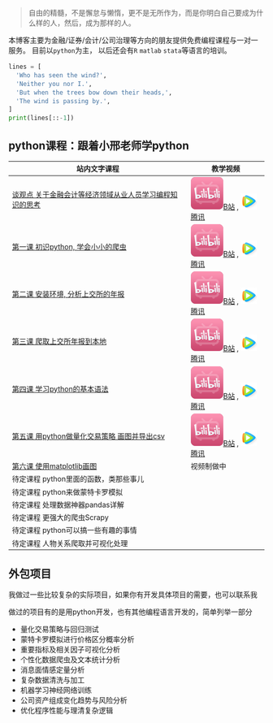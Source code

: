 > 自由的精髓，不是懈怠与懒惰，更不是无所作为，而是你明白自己要成为什么样的人，然后，成为那样的人。

本博客主要为金融/证券/会计/公司治理等方向的朋友提供免费编程课程与一对一服务。
目前以`python`为主， 以后还会有`R` `matlab` `stata`等语言的培训。

```python
lines = [
  'Who has seen the wind?',
  'Neither you nor I.',
  'But when the trees bow down their heads,',
  'The wind is passing by.',
]
print(lines[::-1])
```

## python课程：跟着小邢老师学python

站内文字课程 | 教学视频
--|--
[谈观点 关于金融会计等经济领域从业人员学习编程知识的思考](topic/20181110_viewpoint_about_learn_program.md) | <a href="https://www.bilibili.com/video/av35837780/" target="_blank"><img src="topic/images/bilibili.png" />B站</a> , <a href="https://v.qq.com/x/page/g0791m24ohq.html" target="_blank"><img src="topic/images/v_qq.png" />腾讯</a>
[第一课 初识python, 学会小小的爬虫](topic/20181108_python_lesson1.md) | <a href="https://www.bilibili.com/video/av35831119/" target="_blank"><img src="topic/images/bilibili.png" />B站</a> , <a href="https://v.qq.com/x/page/y0791vq97oj.html" target="_blank"><img src="topic/images/v_qq.png" />腾讯</a>
[第二课 安装环境, 分析上交所的年报](topic/20181109_python_lesson2.md) |  <a href="https://www.bilibili.com/video/av35860040/" target="_blank"><img src="topic/images/bilibili.png" />B站</a> , <a href="https://v.qq.com/x/page/y0791agl9ov.html" target="_blank"><img src="topic/images/v_qq.png" />腾讯</a>
[第三课 爬取上交所年报到本地](topic/20181111_python_lesson3.md) |  <a href="https://www.bilibili.com/video/av35860657/" target="_blank"><img src="topic/images/bilibili.png" />B站</a> , <a href="https://v.qq.com/x/page/u0791i2ejo7.html" target="_blank"><img src="topic/images/v_qq.png" />腾讯</a>
[第四课 学习python的基本语法](topic/20181113_python_lesson4.md) |  <a href="https://www.bilibili.com/video/av35890316/" target="_blank"><img src="topic/images/bilibili.png" />B站</a> , <a href="https://v.qq.com/x/page/r0792927tiz.html" target="_blank"><img src="topic/images/v_qq.png" />腾讯</a>
[第五课 用python做量化交易策略 画图并导出csv](topic/20181114_python_lesson5.md) |  <a href="https://www.bilibili.com/video/av35982906/" target="_blank"><img src="topic/images/bilibili.png" />B站</a> , <a href="https://v.qq.com/x/page/l0793478hgv.html" target="_blank"><img src="topic/images/v_qq.png" />腾讯</a>
[第六课 使用matplotlib画图](topic/20181130_python_lesson6.md) |  视频制做中
待定课程 python里面的函数，类那些事儿 |
待定课程 python来做蒙特卡罗模拟 |
待定课程 处理数据神器pandas详解 |
待定课程 更强大的爬虫Scrapy |
待定课程 python可以搞一些有趣的事情 |
待定课程 人物关系爬取并可视化处理 |

## 外包项目
我做过一些比较复杂的实际项目，如果你有开发具体项目的需要，也可以联系我

做过的项目有的是用python开发，也有其他编程语言开发的，简单列举一部分

- 量化交易策略与回归测试
- 蒙特卡罗模拟进行价格区分概率分析
- 重要指标及相关因子可视化分析
- 个性化数据爬虫及文本统计分析
- 消息面情感定量分析
- 复杂数据清洗与加工
- 机器学习神经网络训练
- 公司资产组成变化趋势与风险分析
- 优化程序性能与理清复杂逻辑
